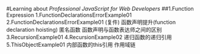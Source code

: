#Learning about *Professional JavaScript for Web Developers*
    ##1.Function Expression
    1.FunctionDeclarationsErrorExample01
    2.FunctionDeclarationsErrorExample01 (复件)
    函数声明提升(function declaration hoisting) 匿名函数 函数声明与函数表达师之间的区别
    3.RecursionExample01
    4.RecursionExample02
    递归函数的递归引用
    5.ThisObjectExample01
    内部函数的this引用  作用域链